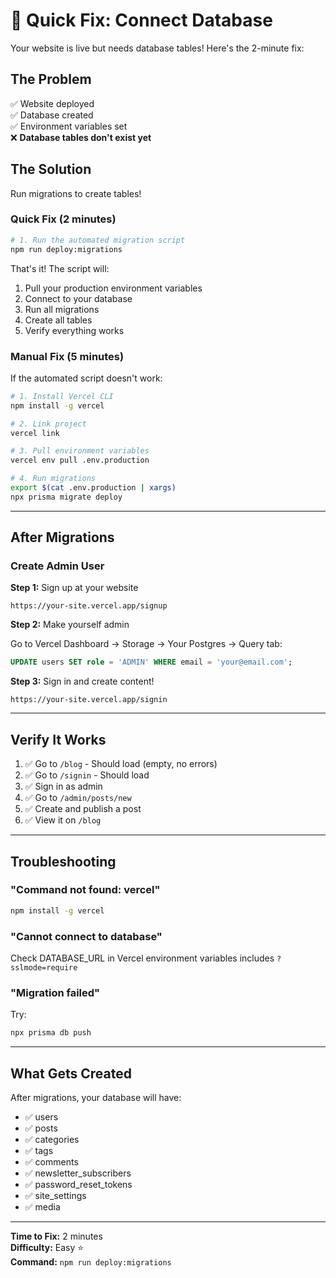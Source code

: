 # 🔧 Quick Fix: Connect Database

Your website is live but needs database tables! Here's the 2-minute fix:

## The Problem

✅ Website deployed  
✅ Database created  
✅ Environment variables set  
❌ **Database tables don't exist yet**

## The Solution

Run migrations to create tables!

### Quick Fix (2 minutes)

```bash
# 1. Run the automated migration script
npm run deploy:migrations
```

That's it! The script will:
1. Pull your production environment variables
2. Connect to your database
3. Run all migrations
4. Create all tables
5. Verify everything works

### Manual Fix (5 minutes)

If the automated script doesn't work:

```bash
# 1. Install Vercel CLI
npm install -g vercel

# 2. Link project
vercel link

# 3. Pull environment variables
vercel env pull .env.production

# 4. Run migrations
export $(cat .env.production | xargs)
npx prisma migrate deploy
```

---

## After Migrations

### Create Admin User

**Step 1:** Sign up at your website
```
https://your-site.vercel.app/signup
```

**Step 2:** Make yourself admin

Go to Vercel Dashboard → Storage → Your Postgres → Query tab:

```sql
UPDATE users SET role = 'ADMIN' WHERE email = 'your@email.com';
```

**Step 3:** Sign in and create content!
```
https://your-site.vercel.app/signin
```

---

## Verify It Works

1. ✅ Go to `/blog` - Should load (empty, no errors)
2. ✅ Go to `/signin` - Should load
3. ✅ Sign in as admin
4. ✅ Go to `/admin/posts/new`
5. ✅ Create and publish a post
6. ✅ View it on `/blog`

---

## Troubleshooting

### "Command not found: vercel"
```bash
npm install -g vercel
```

### "Cannot connect to database"
Check DATABASE_URL in Vercel environment variables includes `?sslmode=require`

### "Migration failed"
Try:
```bash
npx prisma db push
```

---

## What Gets Created

After migrations, your database will have:

- ✅ users
- ✅ posts  
- ✅ categories
- ✅ tags
- ✅ comments
- ✅ newsletter_subscribers
- ✅ password_reset_tokens
- ✅ site_settings
- ✅ media

---

**Time to Fix:** 2 minutes  
**Difficulty:** Easy ⭐  
**Command:** `npm run deploy:migrations`
